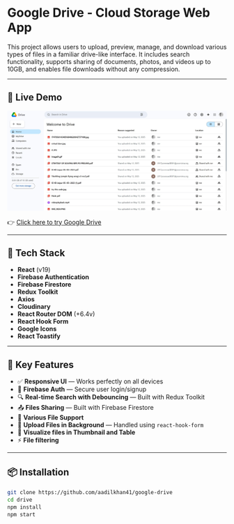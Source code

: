 # Google Drive - Cloud Storage Web App

This project allows users to upload, preview, manage, and download various types of files in a familiar drive-like interface. It includes search functionality, supports sharing of documents, photos, and videos up to 10GB, and enables file downloads without any compression.

---

## 🚀 Live Demo

![Google Drive Clone](./screenshot.jpg)

👉 [Click here to try Google Drive](https://google-drive-green-ten.vercel.app/)

---

## 🧰 Tech Stack

- **React** (v19)
- **Firebase Authentication**
- **Firebase Firestore**
- **Redux Toolkit**
- **Axios**
- **Cloudinary**
- **React Router DOM** (+6.4v)
- **React Hook Form**
- **Google Icons**
- **React Toastify**

---

## 🔑 Key Features

- ✅ **Responsive UI** — Works perfectly on all devices
- 🔐 **Firebase Auth** — Secure user login/signup
- 🔍 **Real-time Search with Debouncing** — Built with Redux Toolkit
- 📤 **Files Sharing** — Built with Firebase Firestore
- 🧾 **Various File Support**
- 🚀 **Upload Files in Background** — Handled using `react-hook-form`
- 📁 **Visualize files in Thumbnail and Table**
- ⚡ **File filtering**

---

## 📦 Installation

```bash
git clone https://github.com/aadilkhan41/google-drive
cd drive
npm install
npm start